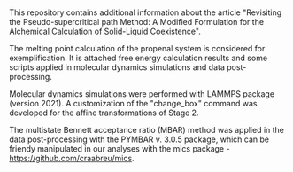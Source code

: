 # 

This repository contains additional information about the article "Revisiting the Pseudo-supercritical path Method: A Modified Formulation for the Alchemical Calculation of Solid-Liquid Coexistence". 

The melting point calculation of the propenal system is considered for exemplification. It is attached free energy calculation results and some scripts applied in molecular dynamics simulations and data post-processing.

Molecular dynamics simulations were performed with LAMMPS package (version 2021). A customization of the "change_box" command was developed for the affine transformations of Stage 2.

The multistate Bennett acceptance ratio (MBAR) method was applied in the data post-processing with the PYMBAR v. 3.0.5 package, which can be friendy manipulated in our analyses with the mics package - https://github.com/craabreu/mics.
